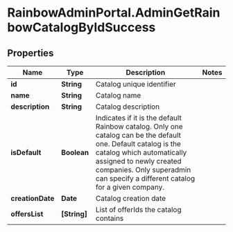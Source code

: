 # RainbowAdminPortal.AdminGetRainbowCatalogByIdSuccess

## Properties

Name | Type | Description | Notes
------------ | ------------- | ------------- | -------------
**id** | **String** | Catalog unique identifier | 
**name** | **String** | Catalog name | 
**description** | **String** | Catalog description | 
**isDefault** | **Boolean** | Indicates if it is the default Rainbow catalog. Only one catalog can be the default one.    Default catalog is the catalog which automatically assigned to newly created companies.    Only superadmin can specify a different catalog for a given company. | 
**creationDate** | **Date** | Catalog creation date | 
**offersList** | **[String]** | List of offerIds the catalog contains | 


